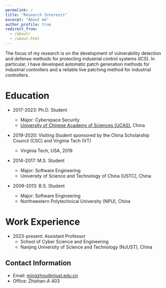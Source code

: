 ```yaml
---
permalink: /
title: "Research Interests"
excerpt: "About me"
author_profile: true
redirect_from: 
  - /about/
  - /about.html
---
```


The focus of my research is on the development of vulnerability detection and defense methods for protecting industrial control systems (ICS). In particular, I have developed automatic patch generation methods for industrial controllers and a reliable live patching method for industrial controllers. 

Education
======
* 2017-2023: Ph.D. Student
  * Major: Cyberspace Security
  * [University of Chinese Academy of Sciences (UCAS)](https://english.ucas.ac.cn/), China

* 2019-2020: Visiting Student sponsored by the China Scholarship Council (CSC) and Virginia Tech (VT)
  * Virginia Tech, USA, 2019

* 2014-2017: M.S. Student
  * Major: Software Engineering
  * University of Science and Technology of China (USTC), China

* 2009-2013: B.S. Student
  * Major: Software Engineering
  * Northwestern Polytechnical University (NPU), China

Work Experience
======
* 2023-present: Assistant Professor
  * School of Cyber Science and Engineering
  * Nanjing University of Science and Technology (NJUST), China

Contact Information
------
* Email: mingzhou@njust.edu.cn
* Office: Zhishan-A 403
